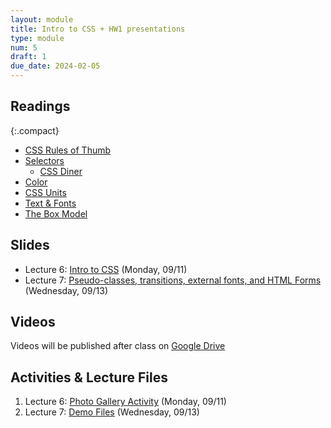 ```yaml
---
layout: module
title: Intro to CSS + HW1 presentations
type: module
num: 5
draft: 1
due_date: 2024-02-05
---
```


## Readings

{:.compact}
* [CSS Rules of Thumb](../css-reference/rules-of-thumb/)
* [Selectors](../css-reference/selectors/)
    * [CSS Diner](https://flukeout.github.io/)
* [Color](../css-reference/color/)
* [CSS Units](/spring2024/css-reference/units/)
* [Text &amp; Fonts](../css-reference/fonts/)
* [The Box Model](../css-reference/box-model/) 

## Slides
* Lecture 6: <a href="https://docs.google.com/presentation/d/1K6lxHPCSEn4PQEd985YIGKf9nC6B__YgDB4nc-x-AiM/edit?usp=sharing" target="_blank">Intro to CSS</a> (Monday, 09/11)
* Lecture 7: <a href="https://docs.google.com/presentation/d/1tySTEgJ41wZanIiB6oTFVlek-ahPUgWIcD42dX56kpM/edit?usp=sharing" target="_blank">Pseudo-classes, transitions, external fonts, and HTML Forms</a> (Wednesday, 09/13)

## Videos
Videos will be published after class on <a href="https://drive.google.com/drive/folders/1Ym8GBef1YiuwanRfXkqdD55_EpgE7c4E" target="_blank">Google Drive</a>

## Activities & Lecture Files
1. Lecture 6: <a href="/spring2024/activities/intro-css">Photo Gallery Activity</a> (Monday, 09/11)
1. Lecture 7: <a href="/spring2024/course-files/lectures/lecture07.zip">Demo Files</a> (Wednesday, 09/13)
